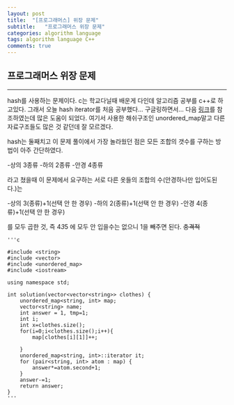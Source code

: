 ```yaml
---
layout: post
title:  "[프로그래머스] 위장 문제"
subtitle:   "프로그래머스 위장 문제"
categories: algorithm language
tags: algorithm language C++
comments: true
---
```



## 프로그래머스 위장 문제 
---

hash를 사용하는 문제이다. c는 학교다닐때 배운게 다인데 알고리즘 공부를 c++로 하고있다. 그래서 오늘 hash iterator를 처음 공부했다... 구글링하면서... 다음 [링크](https://kamang-it.tistory.com/entry/mapunorderedmapC%EC%97%90%EC%84%9C-map%EB%94%95%EC%85%94%EB%84%88%EB%A6%ACdictionary-%EC%97%B0%EA%B4%80%EB%B0%B0%EC%97%B4associate-array%ED%95%B4%EC%8B%9C%EB%A7%B5hash-map%EC%82%AC%EC%9A%A9%ED%95%98%EA%B8%B0map%EA%B3%BC-unorderedmap-%EA%B7%B8%EB%A6%AC%EA%B3%A0-%EC%B0%A8%EC%9D%B4%EC%A0%90)를 참조하였는데 많은 도움이 되었다.
여기서 사용한 해쉬구조인 unordered_map말고 다른 자료구조들도 많은 것 같던데 잘 모르겠다.    

hash는 둘째치고 이 문제 풀이에서 가장 놀라웠던 점은 모든 조합의 갯수를 구하는 방법이 아주 간단하였다. 

-상의 3종류
-하의 2종류
-안경 4종류

라고 쳤을때 이 문제에서 요구하는 서로 다른 옷들의 조합의 수(안경하나만 입어도된다.)는 

-상의 3(종류)+1(선택 안 한 경우)
-하의 2(종류)+1(선택 안 한 경우)
-안경 4(종류)+1(선택 안 한 경우)

를 모두 곱한 것, 즉 4*3*5 에 모두 안 입을수는 없으니 1을 빼주면 된다. ~~충격적~~ 

    '''c

	#include <string>
	#include <vector>
	#include <unordered_map>
	#include <iostream>
	
	using namespace std;
	
	int solution(vector<vector<string>> clothes) {
	    unordered_map<string, int> map;
	    vector<string> name;
	    int answer = 1, tmp=1;
	    int i;
	    int x=clothes.size();
	    for(i=0;i<clothes.size();i++){
	        map[clothes[i][1]]++;
	       
	    }
	    unordered_map<string, int>::iterator it; 
	    for (pair<string, int> atom : map) {
	        answer*=atom.second+1;
	    }
	    answer-=1;
	    return answer;
	}
    '''


